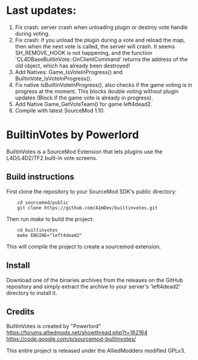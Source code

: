 Last updates:
==============
1) Fix crash: server crash when unloading plugin or destroy vote handle during voting.
2) Fix crash: if you unload the plugin during a vote and reload the map, then when the next vote is called, the server will crash. It seems SH_REMOVE_HOOK is not happening, and the function 'CL4DBaseBuiltinVote::OnClientCommand' returns the address of the old object, which has already been destroyed!
3) Add Natives: Game_IsVoteInProgress() and BuiltinVote_IsVoteInProgress(). 
4) Fix native IsBuiltinVoteInProgress(), also checks if the game voting is in progress at the moment. This blocks double voting without plugin updates (Block if the game vote is already in progress).
5) Add Native Game_GetVoteTeam() for game left4dead2.
6) Сompile with latest SourceMod 1.10.

BuiltinVotes by Powerlord
==============
BuiltinVotes is a SourceMod Extension that lets plugins use the L4D/L4D2/TF2 built-in vote screens.

Build instructions
--------------
First clone the repository to your SourceMod SDK's public directory:

        cd sourcemod/public
        git clone https://github.com/A1mDev/builtinvotes.git

Then run *make* to build the project:

        cd builtinvotes
        make ENGINE="left4dead2"

This will compile the project to create a sourcemod extension.

Install
--------------
Download one of the binaries archives from the releases on the GitHub repository and simply extract the archive to your server's 'left4dead2' directory to install it.

Credits
--------------
BuiltinVotes is created by "Powerlord"
https://forums.alliedmods.net/showthread.php?t=162164
https://code.google.com/p/sourcemod-builtinvotes/

This entire project is released under the AlliedModders modified GPLv3.
